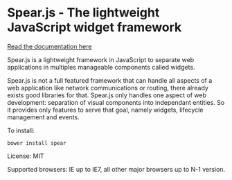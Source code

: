 
Spear.js - The lightweight JavaScript widget framework
======================================================

[Read the documentation here](http://spearjs.readthedocs.org/)

Spear.js is a lightweight framework in JavaScript to separate web applications in multiples manageable components called
widgets.

Spear.js is not a full featured framework that can handle all aspects of a web application like network communications
or routing, there already exists good libraries for that. Spear.js only handles one aspect of web development:
separation of visual components into independant entities. So it provides only features to serve that goal, namely
widgets, lifecycle management and events.

To install:

    bower install spear

License: MIT

Supported browsers: IE up to IE7, all other major browsers up to N-1 version.
